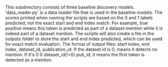 This subdirectory consists of three baseline discovery models.
'data_reader.py' is a data reader file that is used in the baseline models.
The scores printed when running the scripts are based on the 0 and 1 labels predicted, not the exact start and end index match. For example, true positive means this token is predicted as part of a dataset mention while it is indeed part of a dataset mention.
The scripts will also create a file in the outputs folder to store the start and end index predicted, which can be used for exact match evaluation. 
The format of output files: start index, end index, dataset_id, publication_id.
If the dataset id is 0, means it detects no mention. 
If it's 0 0 dataset_id(!=0) pub_id, it means the first token is detected as a mention.
